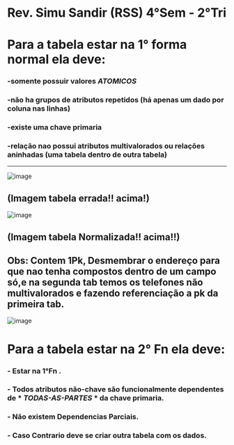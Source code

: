 #			Rev. Simu Sandir (RSS) 4°Sem - 2°Tri

# Para a tabela estar na 1° forma normal ela deve:

### -somente possuir valores *ATOMICOS*
### -não ha grupos de atributos repetidos (há apenas um dado por coluna nas linhas)
### -existe uma chave primaria
### -relação nao possui atributos multivalorados ou relações aninhadas (uma tabela dentro de outra tabela)
-----------------------------------------------------------------------------------------------------------------
![image](https://github.com/user-attachments/assets/d210ea15-e061-4113-bce1-9d3b2920ed7c)
##                    (Imagem tabela errada!! acima!)
![image](https://github.com/user-attachments/assets/92f7bcd2-85db-46bb-b90a-c02bb3e56f71)
##                     (Imagem tabela Normalizada!! acima!!)
## Obs: Contem 1Pk, Desmembrar o endereço para que nao tenha compostos dentro de um campo só,e na segunda tab temos os telefones não multivalorados e fazendo referenciação a pk da primeira tab.
![image](https://github.com/user-attachments/assets/656df3eb-8849-47c6-859b-cd83b80b9615)

# Para a tabela estar na 2° Fn ela deve: 
### - Estar na 1°Fn .
### - Todos atributos não-chave são funcionalmente dependentes de * *TODAS-AS-PARTES* * da chave primaria.
### - Não existem Dependencias Parciais.
### - Caso Contrario deve se criar outra tabela com os dados.

